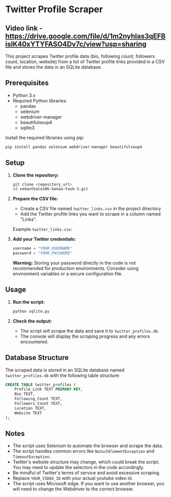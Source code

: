 # Twitter Profile Scraper

## Video link - https://drive.google.com/file/d/1m2nyhIas3qEFBislK40xYTYFASO4Dv7c/view?usp=sharing

This project scrapes Twitter profile data (bio, following count, followers count, location, website) from a list of Twitter profile links provided in a CSV file and stores the data in an SQLite database.

## Prerequisites

- Python 3.x
- Required Python libraries:
  - pandas
  - selenium
  - webdriver-manager
  - beautifulsoup4
  - sqlite3

Install the required libraries using pip:

```bash
pip install pandas selenium webdriver-manager beautifulsoup4
```

## Setup

1.  **Clone the repository:**

    ```bash
    git clone <repository_url>
    cd vedantkale106-banao-task-3.git
    ```

2.  **Prepare the CSV file:**

    -   Create a CSV file named `twitter_links.csv` in the project directory.
    -   Add the Twitter profile links you want to scrape in a column named "Links".

    Example `twitter_links.csv`:

3.  **Add your Twitter credentials:**


    ```python
    username = "YOUR_USERNAME"
    password = "YOUR_PASSWORD"
    ```

    **Warning:** Storing your password directly in the code is not recommended for production environments. Consider using environment variables or a secure configuration file.

## Usage

1.  **Run the script:**

    ```bash
    python sqlite.py
    ```

2.  **Check the output:**

    -   The script will scrape the data and save it to `twitter_profiles.db`.
    -   The console will display the scraping progress and any errors encountered.

## Database Structure

The scraped data is stored in an SQLite database named `twitter_profiles.db` with the following table structure:

```sql
CREATE TABLE twitter_profiles (
    Profile_Link TEXT PRIMARY KEY,
    Bio TEXT,
    Following_Count TEXT,
    Followers_Count TEXT,
    Location TEXT,
    Website TEXT
);
```

## Notes

-   The script uses Selenium to automate the browser and scrape the data.
-   The script handles common errors like `NoSuchElementException` and `TimeoutException`.
-   Twitter's website structure may change, which could break the script. You may need to update the selectors in the code accordingly.
-   Be mindful of Twitter's terms of service and avoid excessive scraping.
-   Replace `YOUR_VIDEO_ID` with your actual youtube video id.
-   The script uses Microsoft edge. If you want to use another browser, you will need to change the Webdriver to the correct browser.

